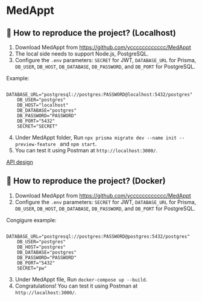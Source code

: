 # MedAppt

## 🚀 How to reproduce the project? (Localhost)
1. Download MedAppt from https://github.com/ycccccccccccc/MedAppt
2. The local side needs to support Node.js, PostgreSQL.
3. Configure the `.env` parameters: `SECRET` for JWT, `DATABASE_URL` for Prisma, `DB_USER`, `DB_HOST`, `DB_DATABASE`, `DB_PASSWORD`, and `DB_PORT` for PostgreSQL.

Example:
```
    DATABASE_URL="postgresql://postgres:PASSWORD@localhost:5432/postgres"
    DB_USER="postgres"
    DB_HOST="localhost"
    DB_DATABASE="postgres"
    DB_PASSWORD="PASSWORD"
    DB_PORT="5432"
    SECRET="SECRET"
```
4. Under MedAppt folder, Run `npx prisma migrate dev --name init --preview-feature ` and `npm start`.
5. You can test it using Postman at `http://localhost:3000/`.

[API design](https://github.com/ycccccccccccc/MedAppt/blob/main/API_Doc.md)


## 🚀 How to reproduce the project? (Docker)
1. Download MedAppt from https://github.com/ycccccccccccc/MedAppt
2. Configure the `.env` parameters: `SECRET` for JWT, `DATABASE_URL` for Prisma, `DB_USER`, `DB_HOST`, `DB_DATABASE`, `DB_PASSWORD`, and `DB_PORT` for PostgreSQL.

Congigure example:
```
    DATABASE_URL="postgresql://postgres:PASSWORD@postgres:5432/postgres"
    DB_USER="postgres"
    DB_HOST="postgres"
    DB_DATABASE="postgres"
    DB_PASSWORD="PASSWORD"
    DB_PORT="5432"
    SECRET="pw"
```
3. Under MedAppt file, Run `docker-compose up --build`.
4. Congratulations! You can test it using Postman at `http://localhost:3000/`.